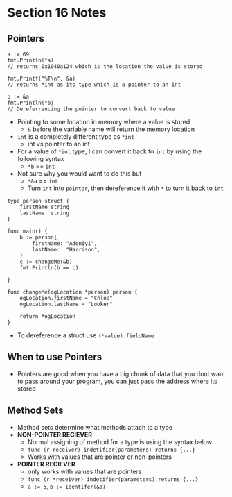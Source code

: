 # Section 16 Notes

## Pointers
```
a := 69
fmt.Println(*a)
// returns 0x1040a124 which is the location the value is stored

fmt.Printf("%T\n", &a)
// returns *int as its type which is a pointer to an int

b := &a
fmt.Println(*b)
// Dereferrencing the pointer to convert back to value
```
* Pointing to some location in memory where a value is stored
    * `&` before the variable name will return the memory location
* `int` is a completely different type as `*int`
    * int vs pointer to an int
* For a value of `*int` type, I can convert it back to `int` by using the following syntax
    * `*b` == `int`
* Not sure why you would want to do this but
    * `*&a` == `int`
    * Turn `int` into `pointer`, then dereference it with `*` to turn it back to `int`

```
type person struct {
	firstName string
	lastName  string
}

func main() {
	b := person{
		firstName: "Adeniyi",
		lastName:  "Harrison",
	}
	c := changeMe(&b)
	fmt.Println(b == c)

}

func changeMe(ogLocation *person) person {
	ogLocation.firstName = "Chloe"
	ogLocation.lastName = "Looker"

	return *ogLocation
}
```
* To dereference a struct use `(*value).fieldName`

## When to use Pointers
* Pointers are good when you have a big chunk of data that you dont want to pass around your program, you can just pass the address where its stored

## Method Sets
* Method sets determine what methods attach to a type
* __NON-POINTER RECIEVER__
    * Normal assigning of method for a type is using the syntax below
    * `func (r receiver) indetifier(parameters) returns {...}`
    * Works with values that are pointer or non-pointers
* __POINTER RECIEVER__
    * only works with values that are pointers
    * `func (r *receiver) indetifier(parameters) returns {...}`
    * `a := 5`, `b := identifer(&a)`
    
